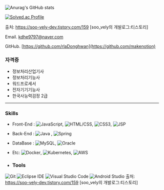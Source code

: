


![Anurag's GitHub stats](https://github-readme-stats.vercel.app/api?username=rlaDonghwan&show_icons=true&theme=radical)

[![Solved.ac Profile](http://mazassumnida.wtf/api/v2/generate_badge?boj=kdhe9797)](https://solved.ac/kdhe9797/)

출처: https://soo-vely-dev.tistory.com/159 [soo_vely의 개발로그:티스토리]


Email.  [kdhe9797@naver.com](mailto:adalovelace@mail.com)

GitHub. [https://github.com/rlaDonghwan](https://github.com/makenotion)

### 자격증

- 정보처리산업기사
- 정보처리기능사
- 워드프로세서
- 전자기기기능사
- 한국사능력검정 2급

---

### Skills

- Front-End : ![JavaScript](https://img.shields.io/badge/JavaScript-F7DF1E?style=flat&logo=javascript&logoColor=black), ![HTML/CSS](https://img.shields.io/badge/HTML5-E34F26?style=flat&logo=html5&logoColor=white), ![CSS3](https://img.shields.io/badge/CSS3-1572B6?style=flat&logo=css3&logoColor=white), ![JSP](https://img.shields.io/badge/JSP-007396?style=flat&logo=apache&logoColor=white)
- Back-End : ![Java](https://img.shields.io/badge/Java-blue) , ![Spring](https://img.shields.io/badge/Spring-green)
- DataBase : ![MySQL](https://img.shields.io/badge/MySQL-4479A1?style=flat&logo=mysql&logoColor=white), ![Oracle](https://img.shields.io/badge/Oracle-F80000?style=flat&logo=oracle&logoColor=white)
- Etc: ![Docker](https://img.shields.io/badge/Docker-2496ED?style=flat&logo=docker&logoColor=white), ![Kubernetes](https://img.shields.io/badge/Kubernetes-326CE5?style=flat&logo=kubernetes&logoColor=white), ![AWS](https://img.shields.io/badge/AWS-232F3E?style=flat&logo=amazonaws&logoColor=white)

- ### Tools
![Git](https://img.shields.io/badge/Git-F05032.svg?&style=for-the-badge&logo=Git&logoColor=white)
![Eclipse IDE](https://img.shields.io/badge/Eclipse%20IDE-2C2255.svg?&style=for-the-badge&logo=Eclipse%20IDE&logoColor=white)
![Visual Studio Code](https://img.shields.io/badge/Visual%20Studio%20Code-007ACC.svg?&style=for-the-badge&logo=Visual%20Studio%20Code&logoColor=white)
![Android Studio](https://img.shields.io/badge/Android%20Studio-3DDC84.svg?&style=for-the-badge&logo=Android%20Studio&logoColor=white)
출처: https://soo-vely-dev.tistory.com/159 [soo_vely의 개발로그:티스토리]
